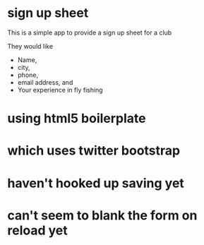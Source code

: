 # sign up sheet

This is a simple app to provide a sign up sheet for a club

They would like

* Name,
* city,
* phone,
* email address, and
* Your experience in fly fishing

# using html5 boilerplate

# which uses twitter bootstrap

# haven't hooked up saving yet

# can't seem to blank the form on reload yet
